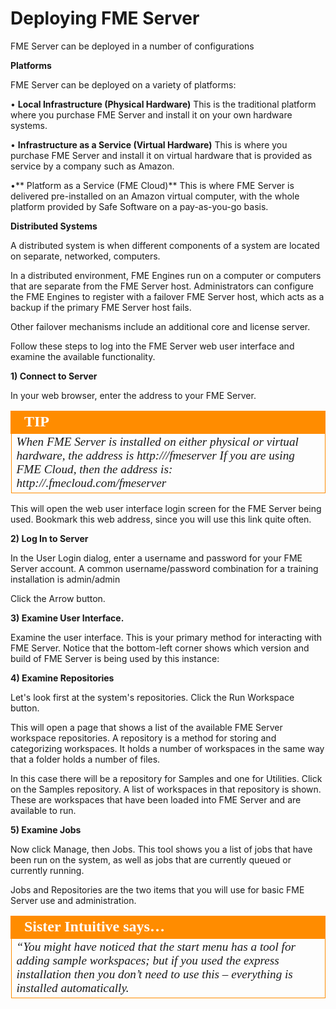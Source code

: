 # Deploying FME Server

FME Server can be deployed in a number of configurations 

**Platforms**

FME Server can be deployed on a variety of platforms:

• **Local Infrastructure (Physical Hardware)**
This is the traditional platform where you purchase FME Server and install it on your own hardware systems.

• **Infrastructure as a Service (Virtual Hardware)**
This is where you purchase FME Server and install it on virtual hardware that is provided as service by a company such as Amazon.

•** Platform as a Service (FME Cloud)**
This is where FME Server is delivered pre-installed on an Amazon virtual computer, with the whole platform provided by Safe Software on a pay-as-you-go basis.

**Distributed Systems**

A distributed system is when different components of a system are located on separate, networked, computers.

In a distributed environment, FME Engines run on a computer or computers that are separate from the FME Server host. Administrators can configure the FME Engines to register with a failover FME Server host, which acts as a backup if the primary FME Server host fails.

Other failover mechanisms include an additional core and license server.

Follow these steps to log into the FME Server web user interface and examine the available functionality.

**1) Connect to Server**

In your web browser, enter the address to your FME Server.

<table style="border-spacing: 0px">
<tr>
<td style="vertical-align:middle;background-color:darkorange;border: 2px solid darkorange">
<i class="fa fa-info-circle fa-lg fa-pull-left fa-fw" style="color:white;padding-right: 12px;vertical-align:text-top"></i>
<span style="color:white;font-size:x-large;font-weight: bold;font-family:serif">TIP</span>
</td>
</tr>

<tr>
<td style="border: 1px solid darkorange">
<span style="font-family:serif; font-style:italic; font-size:larger">
When FME Server is installed on either physical or virtual hardware, the address is
http://<servername>/fmeserver
If you are using FME Cloud, then the address is:
http://<server name>.fmecloud.com/fmeserver
</span>
</td>
</tr>
</table>

This will open the web user interface login screen for the FME Server being used. Bookmark this web address, since you will use this link quite often.

**2) Log In to Server**

In the User Login dialog, enter a username and password for your FME Server account. A common username/password combination for a training installation is admin/admin

Click the Arrow button.

**3) Examine User Interface.**

Examine the user interface. This is your primary method for interacting with FME Server. Notice that the bottom-left corner shows which version and build of FME Server is being used by this instance:

**4) Examine Repositories**

Let's look first at the system's repositories. Click the Run Workspace button.

This will open a page that shows a list of the available FME Server workspace repositories. A repository is a method for storing and categorizing workspaces. It holds a number of workspaces in the same way that a folder holds a number of files.

In this case there will be a repository for Samples and one for Utilities.
Click on the Samples repository. A list of workspaces in that repository is shown. These are workspaces that have been loaded into FME Server and are available to run.

**5) Examine Jobs**

Now click Manage, then Jobs. This tool shows you a list of jobs that have been run on the system, as well as jobs that are currently queued or currently running.

Jobs and Repositories are the two items that you will use for basic FME Server use and administration.

<table style="border-spacing: 0px">
<tr>
<td style="vertical-align:middle;background-color:darkorange;border: 2px solid darkorange">
<i class="fa fa-quote-left fa-lg fa-pull-left fa-fw" style="color:white;padding-right: 12px;vertical-align:text-top"></i>
<span style="color:white;font-size:x-large;font-weight: bold;font-family:serif">Sister Intuitive says…</span>
</td>
</tr>

<tr>
<td style="border: 1px solid darkorange">
<span style="font-family:serif; font-style:italic; font-size:larger">
“You might have noticed that the start menu has a tool for adding
sample workspaces; but if you used the express installation then
you don’t need to use this – everything is installed automatically.
</span>
</td>
</tr>
</table>